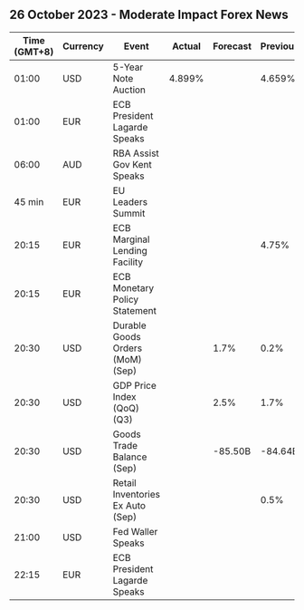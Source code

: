 ## 26 October 2023 - Moderate Impact Forex News

| Time (GMT+8) | Currency | Event | Actual | Forecast | Previous |
|------|----------|-------|--------|----------|----------|
| 01:00 | USD | 5-Year Note Auction | 4.899% |  | 4.659% |
| 01:00 | EUR | ECB President Lagarde Speaks |  |  |  |
| 06:00 | AUD | RBA Assist Gov Kent Speaks |  |  |  |
| 45 min | EUR | EU Leaders Summit |  |  |  |
| 20:15 | EUR | ECB Marginal Lending Facility |  |  | 4.75% |
| 20:15 | EUR | ECB Monetary Policy Statement |  |  |  |
| 20:30 | USD | Durable Goods Orders (MoM) (Sep) |  | 1.7% | 0.2% |
| 20:30 | USD | GDP Price Index (QoQ) (Q3) |  | 2.5% | 1.7% |
| 20:30 | USD | Goods Trade Balance (Sep) |  | -85.50B | -84.64B |
| 20:30 | USD | Retail Inventories Ex Auto (Sep) |  |  | 0.5% |
| 21:00 | USD | Fed Waller Speaks |  |  |  |
| 22:15 | EUR | ECB President Lagarde Speaks |  |  |  |
